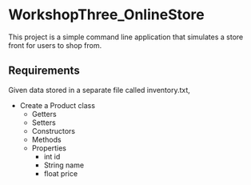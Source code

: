 # WorkshopThree_OnlineStore
This project is a simple command line application that simulates a store front for users to shop from.
## Requirements
Given data stored in a separate file called inventory.txt,
- Create a Product class
  - Getters
  - Setters
  - Constructors
  - Methods
  - Properties
    - int id
    - String name
    - float price 
